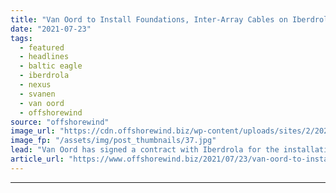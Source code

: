 ```yaml
---
title: "Van Oord to Install Foundations, Inter-Array Cables on Iberdrola’s German OWF"
date: "2021-07-23"
tags: 
  - featured
  - headlines
  - baltic eagle
  - iberdrola
  - nexus
  - svanen
  - van oord
  - offshorewind
source: "offshorewind"
image_url: "https://cdn.offshorewind.biz/wp-content/uploads/sites/2/2021/07/23104002/Svanen-vessel_-Van-Oord.jpg"
image_fp: "/assets/img/post_thumbnails/37.jpg"
lead: "Van Oord has signed a contract with Iberdrola for the installation of monopile foundations"
article_url: "https://www.offshorewind.biz/2021/07/23/van-oord-to-install-foundations-inter-array-cables-on-iberdrolas-german-owf/"
---
```


---
